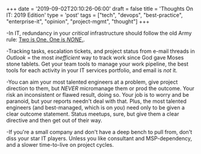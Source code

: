 +++
date = '2019-09-02T20:10:26-06:00'
draft = false
title = 'Thoughts On IT: 2019 Edition'
type = 'post'
tags = ["tech", "devops", "best-practice", "enterprise-it", "opinion", "project-mgmt", "thought"]
+++

-In IT, redundancy in your *critical* infrastructure should follow the old Army rule: [Two is One. One is *NONE*.](https://www.forbes.com/sites/work-in-progress/2011/06/21/two-is-one-and-one-is-none/). <br />

-Tracking tasks, escalation tickets, and project status from e-mail threads in *Outlook* = the most *inefficient* way to track work since God gave Moses stone tablets.  Get your team tools to manage your work pipeline, the best tools for each activity in your IT services portfolio, and email is *not* it. <br />

-You can aim your most talented engineers at a problem, give project direction to them, but *NEVER* micromanage them or prod the outcome. Your risk an inconsistent or flawed result, doing so.  Your job is to worry and be paranoid, but your reports needn't deal with that. Plus, the most talented engineers (and best-managed, which is on *you*) need only to be given a clear outcome statement.  Status meetups, sure, but give them a clear directive and then get out of their way.  <br />

-If you're a small company and don't have a deep bench to pull from, don't diss your star IT players.  Unless you like consultant and MSP-dependency, and a slower time-to-live on project cycles. <br />



